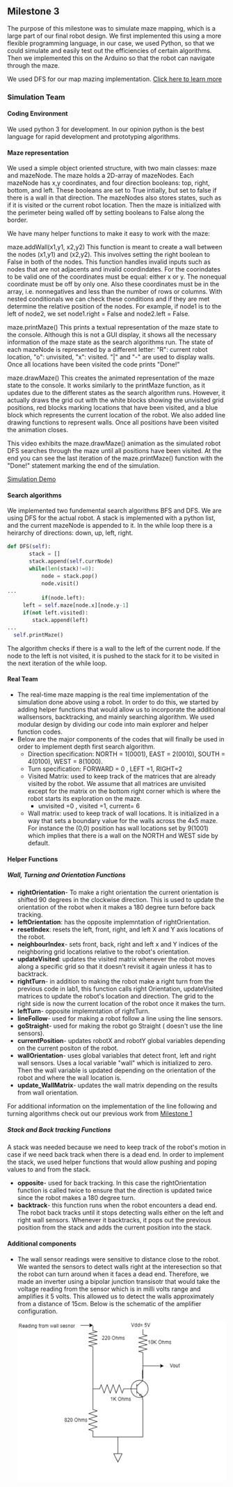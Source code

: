  
## Milestone 3

The purpose of this milestone was to simulate maze mapping, which is a large part of our final robot design. We first implemented this using a more flexible programming language, in our case, we used Python, so that we could simulate and easily test out the efficiencies of certain algorithms. Then we implemented this on the Arduino so that the robot can navigate through the maze.

We used DFS for our map mazing implementation. [Click here to learn more](https://www.hackerearth.com/practice/algorithms/graphs/depth-first-search/tutorial/) 

### Simulation Team
 #### Coding Environment
 We used python 3 for development. In our opinion python is the best language for rapid development and prototyping algorithms. 
 
 #### Maze representation
 We used a simple object oriented structure, with two main classes: maze and mazeNode. The maze holds a 2D-array of mazeNodes. Each mazeNode has x,y coordinates, and four direction booleans: top, right, bottom, and left. These booleans are set to True intially, but set to false if there is a wall in that direction. The mazeNodes also stores states, such as if it is visited or the current robot location. Then the maze is initialized with the perimeter being walled off by setting booleans to False along the border. 
 
 We have many helper functions to make it easy to work with the maze:
 
 maze.addWall(x1,y1, x2,y2)
 This function is meant to create a wall between the nodes (x1,y1) and (x2,y2). This involves setting the right boolean to False in both of the nodes. This function handles invalid inputs such as nodes that are not adjacents and invalid coordindates. For the coorindates to be valid one of the coordinates must be equal: either x or y. The nonequal coordinate must be off by only one. Also these coordinates must be in the array, i.e. nonnegatives and less than the number of rows or columns. With nested conditionals we can check these conditions and if they are met determine the relative position of the nodes. For example, if node1 is to the left of node2, we set node1.right = False and node2.left = False.
 
 maze.printMaze()
 This prints a textual representation of the maze state to the console. Although this is not a GUI display, it shows all the necessary information of the maze state as the search algorithms run. The state of each mazeNode is represented by a different letter: "R": current robot location, "o": unvisited, "x": visited. "|" and "-" are used to display walls. Once all locations have been visited the code prints "Done!"
 
 maze.drawMaze()
 This creates the animated representation of the maze state to the console. It works similarly to the printMaze function, as it updates due to the different states as the search algorithm runs. However, it actually draws the grid out with the white blocks showing the unvisited grid positions, red blocks marking locations that have been visited, and a blue block which represents the current location of the robot. We also added line drawing functions to represent walls. Once all positions have been visited the animation closes.
 
 This video exhibits the maze.drawMaze() animation as the simulated robot DFS searches through the maze until all positions have been visited. At the end you can see the last iteration of the maze.printMaze() function with the "Done!" statement marking the end of the simulation.
 
[Simulation Demo](https://youtu.be/wpXIaLFvQrc)
 
 #### Search algorithms
 We implemented two fundemental search algorithms BFS and DFS. We are using DFS for the actual robot.
 A stack is implemented with a python list, and the current mazeNode is appended to it. In the while loop there is a heirarchy of directions: down, up, left, right.
 
 ```python
 def DFS(self):
		stack = []
		stack.append(self.currNode)
		while(len(stack)!=0):
			node = stack.pop()
			node.visit()
...
			if(node.left):
      left = self.maze[node.x][node.y-1]
      if(not left.visited):
         stack.append(left)
...
   self.printMaze()
 ```
 The algorithm checks if there is a wall to the left of the current node. If the node to the left is not visited, it is pushed to the stack for it to be visited in the next iteration of the while loop.

#### Real Team
 * The real-time maze mapping is the real time implementation of the simulation done above using a robot. In order to do this, we started by adding helper functions that would allow us to incorporate the additional wallsensors, backtracking, and mainly searching algorithm. We used modular design by dividing our code into main explorer and helper function codes. 
 * Below are the major components of the codes that will finally be used in order to implement depth first search algorithm.
     * Direction specification:  NORTH = 1(0001), EAST  = 2(0010), SOUTH = 4(0100), WEST  = 8(1000).
     * Turn specification: FORWARD = 0 , LEFT =1, RIGHT=2
     * Visited Matrix: used to keep track of the matrices that are already visited by the robot. We assume that all matrices are unvisited except for the matrix on the bottom right corner which is where the robot starts its exploration on the maze. 
         * unvisited =0 , visited =1, current= 6
     * Wall matrix: used to keep track of wall locations. It is initialized in a way that sets a boundary value for the walls across the 4x5 maze. For instance the (0,0) position has wall locations set by 9(1001) which implies that there is a wall on the NORTH and WEST side by default. 
     
#### Helper Functions

##### Wall, Turning and Orientation Functions
* **rightOrientation**- To make a right orientation the current orientation is shifted 90 degrees in the clockwise direction. This is used to update the orientation of the robot when it makes a 180 degree turn before back tracking. 
* **leftOrientation**: has the opposite implemntation of rightOrientation. 
* **resetIndex**: resets the left, front, right, and left X and Y axis locations of the robot. 
* **neighbourIndex**- sets front, back, right and left x and Y indices of the neighboring grid locations relative to the robot's orientation. 
* **updateVisited**: updates the visited matrix whenever the robot moves along a specific grid so that it doesn't revisit it again unless it has to backtrack.  
* **rightTurn**- in addition to making the robot make a right turn from the previous code in lab1, this function calls right Orientation, updateVisited matrices to update the robot's location and direction. The grid to the right side is now the current location of the robot once it makes the turn. 
* **leftTurn**- opposite implemntation of rightTurn. 
* **lineFollow**- used for making a robot follow a line using the line sensors. 
* **goStraight**- used for making the robot go Straight ( doesn't use the line sensors). 
* **currentPosition**- updates robotX and robotY global variables depending on the current positon of the robot. 
* **wallOrientation**- uses global variables that detect front, left and right wall sensors. Uses a local variable "wall" which is initialized to zero. Then the wall variable is updated depending on the orientation of the robot and where the wall location is.
* **update_WallMatrix**- updates the wall matrix depending on the results from wall orientation.

For additional information on the implementation of the line following and turning algorithms check out our previous work from [Milestone 1](https://lois-lee.github.io/Team-16/docs/milestones/1.html)

##### Stack and Back tracking Functions
A stack was needed because we need to keep track of the robot's motion in case if we need back track when there is a dead end. In order to implement the stack, we used helper functions that would allow pushing and poping values to and from the stack. 
* **opposite**- used for back tracking. In this case the rightOrientation function is called twice to ensure that the direction is updated twice since the robot makes a 180 degree turn. 
* **backtrack**- this function runs when the robot encounters a dead end. The robot back tracks until it stops detecting walls either on the left and right wall sensors. Whenever it backtracks, it pops out the previous position from the stack and adds the current position into the stack. 

#### Additional components
* The wall sensor readings were sensitive to distance close to the robot. We wanted the sensors to detect walls right at the interesection so that the robot can turn around when it faces a dead end. Therefore, we made an inverter using a bipolar junction transisotr that would take the voltage reading from the sensor which is in milli volts range and amplifies it 5 volts. This allowed us to detect the walls approximately from a distance of 15cm. Below is the schematic of the amplifier configuration. 

    ![](wallSensoramplifier.png)




 
